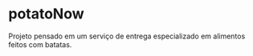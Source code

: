 # potatoNow
Projeto pensado em um serviço de entrega especializado em alimentos feitos com batatas.
